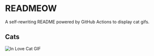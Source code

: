 # READMEOW

A self-rewriting README powered by GitHub Actions to display cat gifs.

## Cats

![In Love Cat GIF](https://media2.giphy.com/media/v1.Y2lkPTlhY2QwMmRhb3o1YXRqZ3ZwY2thdTU5aDVhZnEyeWoxaGd0ejF4Zmh4d3M2MTdmZCZlcD12MV9naWZzX3NlYXJjaCZjdD1n/MDJ9IbxxvDUQM/200.gif)
